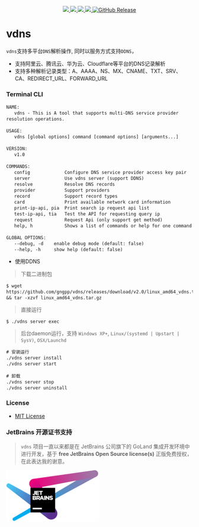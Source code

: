 <p align="center">
	<a target="_blank" href="https://github.com/gngpp/vdns/blob/main/LICENSE">
		<img src="https://img.shields.io/badge/license-WTFPL-blue.svg"/>
	</a>
	<a target="_blank" href="https://go.dev/">
		<img src="https://img.shields.io/github/go-mod/go-version/gngpp/vdns"/>
	</a>
	<a target="_blank" href="https://github.com/gngpp/vdns/actions/workflows/sync.yaml">
		<img src="https://github.com/gngpp/vdns/actions/workflows/sync.yaml/badge.svg"/>
	</a>
	<a target="_blank" href="https://github.com/gngpp/vdns/actions/workflows/release.yml">
		<img src="https://github.com/gngpp/vdns/actions/workflows/release.yml/badge.svg"/>
	</a>
	<a target="_blank" href="https://github.com/gngpp/vdns/releases/latest">
		<img alt="GitHub Release" src="https://img.shields.io/github/v/release/gngpp/vdns.svg?logo=github">
	</a>
</p>

# vdns
`vdns`支持多平台`DNS`解析操作, 同时以服务方式支持`DDNS`，
- 支持阿里云、腾讯云、华为云、Cloudflare等平台的DNS记录解析
- 支持多种解析记录类型：A、AAAA、NS、MX、CNAME、TXT、SRV、CA、REDIRECT_URL、FORWARD_URL


### Terminal CLI
```shell
NAME:
   vdns - This is A tool that supports multi-DNS service provider resolution operations.

USAGE:
   vdns [global options] command [command options] [arguments...]

VERSION:
   v1.0

COMMANDS:
   config             Configure DNS service provider access key pair
   server             Use vdns server (support DDNS)
   resolve            Resolve DNS records
   provider           Support providers
   record             Support record types
   card               Print available network card information
   print-ip-api, pia  Print search ip request api list
   test-ip-api, tia   Test the API for requesting query ip
   request            Request Api (only support get method)
   help, h            Shows a list of commands or help for one command

GLOBAL OPTIONS:
   --debug, -d    enable debug mode (default: false)
   --help, -h     show help (default: false)
```

- 使用DDNS
> 下载二进制包
```shell
$ wget https://github.com/gngpp/vdns/releases/download/v2.0/linux_amd64_vdns.tar.gz && tar -xzvf linux_amd64_vdns.tar.gz
```
> 直接运行
```shell
$ ./vdns server exec
```
> 后台daemon运行，支持 `Windows XP+`, `Linux/(systemd | Upstart | SysV)`, `OSX/Launchd`
```shell
# 安装运行
./vdns server install
./vdns server start

# 卸载
./vdns server stop
./vdns server uninstall
```
### License

- [MIT License](https://raw.githubusercontent.com/gngpp/vdns/main/LICENSE)

### JetBrains 开源证书支持

> `vdns` 项目一直以来都是在 JetBrains 公司旗下的 GoLand 集成开发环境中进行开发，基于 **free JetBrains Open Source license(s)** 正版免费授权，在此表达我的谢意。

<a href="https://www.jetbrains.com/?from=gnet" target="_blank"><img src="https://raw.githubusercontent.com/panjf2000/illustrations/master/jetbrains/jetbrains-variant-4.png" width="250" align="middle"/></a>

